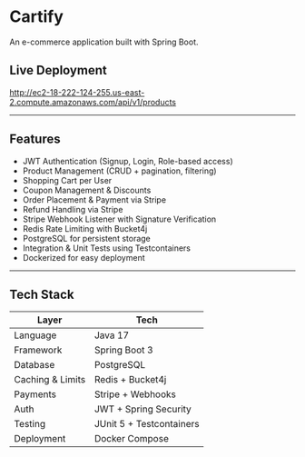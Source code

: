 # Cartify

An e-commerce application built with Spring Boot.

## Live Deployment

http://ec2-18-222-124-255.us-east-2.compute.amazonaws.com/api/v1/products

---

## Features

- JWT Authentication (Signup, Login, Role-based access)  
- Product Management (CRUD + pagination, filtering)  
- Shopping Cart per User
- Coupon Management & Discounts
- Order Placement & Payment via Stripe
- Refund Handling via Stripe
- Stripe Webhook Listener with Signature Verification  
- Redis Rate Limiting with Bucket4j  
- PostgreSQL for persistent storage  
- Integration & Unit Tests using Testcontainers  
- Dockerized for easy deployment  

---

## Tech Stack

| Layer              | Tech                                |
|-------------------|-------------------------------------|
| Language           | Java 17                             |
| Framework          | Spring Boot 3                       |
| Database           | PostgreSQL                          |
| Caching & Limits   | Redis + Bucket4j                    |
| Payments           | Stripe + Webhooks                   |
| Auth               | JWT + Spring Security               |
| Testing            | JUnit 5 + Testcontainers            |
| Deployment         | Docker Compose   
